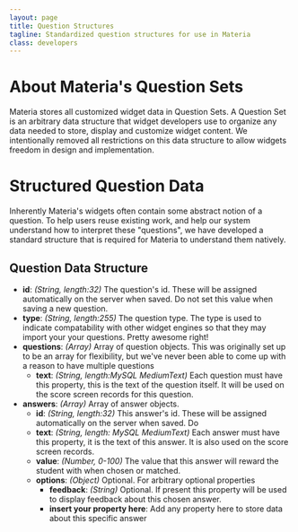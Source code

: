 ```yaml
---
layout: page
title: Question Structures
tagline: Standardized question structures for use in Materia
class: developers
---
```



# About Materia's Question Sets #

Materia stores all customized widget data in Question Sets.  A Question Set is an arbitrary data structure that widget developers use to organize any data needed to store, display and customize widget content.  We intentionally removed all restrictions on this data structure to allow widgets freedom in design and implementation.

# Structured Question Data #

Inherently Materia's widgets often contain some abstract notion of a question. To help users reuse existing work, and help our system understand how to interpret these "questions", we have developed a standard structure that is required for Materia to understand them natively.

## Question Data Structure ##

* **id**: _(String, length:32)_ The question's id. These will be assigned automatically on the server when saved.  Do not set this value when saving a new question.
* **type**: _(String, length:255)_ The question type.  The type is used to indicate compatability with other widget engines so that they may import your your questions. Pretty awesome right!
* **questions**: _(Array)_ Array of question objects.  This was originally set up to be an array for flexibility, but we've never been able to come up with a reason to have multiple questions
	* **text**: _(String, length:MySQL MediumText)_ Each question must have this property, this is the text of the question itself.  It will be used on the score screen records for this question.
* **answers**: _(Array)_ Array of answer objects.
	* **id**: _(String, length:32)_ This answer's id.  These will be assigned automatically on the server when saved.  Do
	* **text**: _(String, length: MySQL MediumText)_ Each answer must have this property, it is the text of this answer.  It is also used on the score screen records.
	* **value**: _(Number, 0-100)_ The value that this answer will reward the student with when chosen or matched.
	* **options**: _(Object)_ Optional. For arbitrary optional properties
		* **feedback**: _(String)_ Optional. If present this property will be used to display feedback about this chosen answer.
		* **insert your property here**: Add any property here to store data about this specific answer
